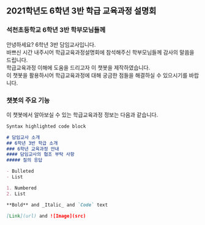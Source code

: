 ## 2021학년도 6학년 3반 학급 교육과정 설명회
### 석천초등학교 6학년 3반 학부모님들께
안녕하세요? 6학년 3반 담임교사입니다.  
바쁘신 시간 내주시어 학급교육과정설명회에 참석해주신 학부모님들께 감사의 말씀을 드립니다.  
학급교육과정 이해에 도움을 드리고자 이 챗봇을 제작하였습니다.  
이 챗봇을 활용하시어 학급교육과정에 대해 궁금한 점들을 해결하실 수 있으시기를 바랍니다.

### 챗봇의 주요 기능
이 챗봇에서 알아보실 수 있는 학급교육과정 정보는 다음과 같습니다.

```markdown
Syntax highlighted code block

# 담임교사 소개
## 6학년 3반 학급 소개
### 6학년 교육과정 안내
#### 담임교사의 협조 부탁 사항
##### 질의 응답

- Bulleted
- List

1. Numbered
2. List

**Bold** and _Italic_ and `Code` text

[Link](url) and ![Image](src)
```
